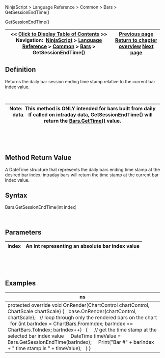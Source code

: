 ﻿


NinjaScript \> Language Reference \> Common \> Bars \> GetSessionEndTime()






















GetSessionEndTime()







| \<\< [Click to Display Table of Contents](getsessionendtime.md) \>\> **Navigation:**     [NinjaScript](ninjascript-1.md) \> [Language Reference](language_reference_wip-1.md) \> [Common](common-1.md) \> [Bars](bars-1.md) \> GetSessionEndTime() | [Previous page](getopen-1.md) [Return to chapter overview](bars-1.md) [Next page](gettime-1.md) |
| --- | --- |











## Definition


Returns the daily bar session ending time stamp relative to the current bar index value.


 




| Note:  This method is ONLY intended for bars built from daily data.   If called on intraday data, GetSessionEndTime() will return the [Bars.GetTime()](gettime-1.md) value. |
| --- |



 


 


## Method Return Value


A DateTime structure that represents the daily bars ending time stamp at the desired bar index; intraday bars will return the time stamp at the current bar index value.


## 


## Syntax


Bars.GetSessionEndTime(int index)


 


## Parameters




| index | An int representing an absolute bar index value |
| --- | --- |



 


 


## Examples




| ns |
| --- |
| protected override void OnRender(ChartControl chartControl, ChartScale chartScale) {    base.OnRender(chartControl, chartScale);    // loop through only the rendered bars on the chart    for (int barIndex \= ChartBars.FromIndex; barIndex \<\= ChartBars.ToIndex; barIndex\+\+)    {      // get the time stamp at the selected bar index value      DateTime timeValue \= Bars.GetSessionEndTime(barIndex);      Print("Bar \#" \+ barIndex \+ " time stamp is " \+ timeValue);    } } |









